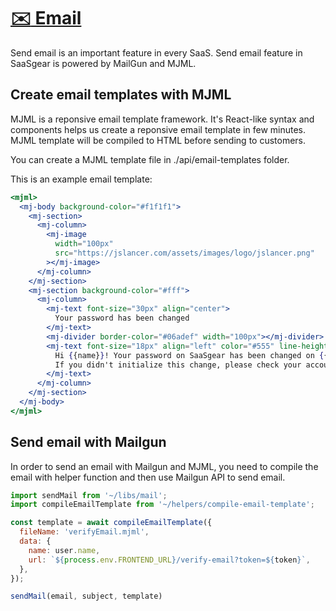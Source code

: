 # [:envelope: Email](https://github.com/nguyenguanghuy/SaaS_App/docs/mail.md)
Send email is an important feature in every SaaS. Send email feature in SaaSgear is powered by MailGun and MJML.

## Create email templates with MJML

MJML is a reponsive email template framework. It's React-like syntax and components helps us create a reponsive email template in few minutes. MJML template will be compiled to HTML before sending to customers.

You can create a MJML template file in ./api/email-templates folder.

This is an example email template:

```jsx
<mjml>
  <mj-body background-color="#f1f1f1">
    <mj-section>
      <mj-column>
        <mj-image
          width="100px"
          src="https://jslancer.com/assets/images/logo/jslancer.png"
        ></mj-image>
      </mj-column>
    </mj-section>
    <mj-section background-color="#fff">
      <mj-column>
        <mj-text font-size="30px" align="center">
          Your password has been changed
        </mj-text>
        <mj-divider border-color="#06adef" width="100px"></mj-divider>
        <mj-text font-size="18px" align="left" color="#555" line-height="30px">
          Hi {{name}}! Your password on SaaSgear has been changed on {{date}}.
          If you didn't initialize this change, please check your account on SaaSgear again.
        </mj-text>
      </mj-column>
    </mj-section>
  </mj-body>
</mjml>
```

## Send email with Mailgun

In order to send an email with Mailgun and MJML, you need to compile the email with helper function and then use Mailgun API to send email.

```jsx
import sendMail from '~/libs/mail';
import compileEmailTemplate from '~/helpers/compile-email-template';

const template = await compileEmailTemplate({
  fileName: 'verifyEmail.mjml',
  data: {
    name: user.name,
    url: `${process.env.FRONTEND_URL}/verify-email?token=${token}`,
  },
});

sendMail(email, subject, template)
```
